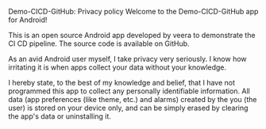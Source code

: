 Demo-CICD-GitHub: Privacy policy
Welcome to the Demo-CICD-GitHub app for Android!

This is an open source Android app developed by veera to demonstrate the CI CD pipeline. The source code is available on GitHub. 

As an avid Android user myself, I take privacy very seriously. I know how irritating it is when apps collect your data without your knowledge.

I hereby state, to the best of my knowledge and belief, that I have not programmed this app to collect any personally identifiable information. 
All data (app preferences (like theme, etc.) and alarms) created by the you (the user) is stored on your device only, and can be simply erased by clearing the app's data or uninstalling it.
